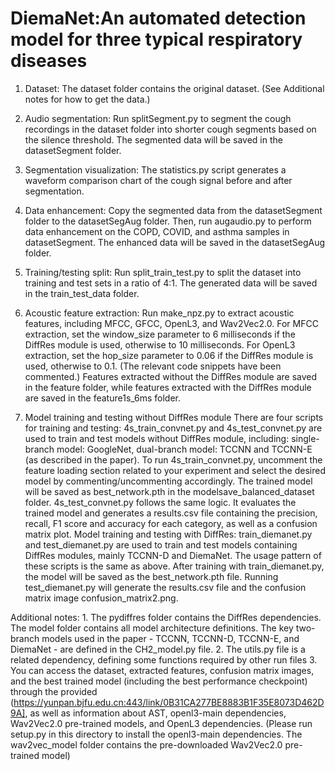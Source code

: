 # DiemaNet:An automated detection model for three typical respiratory diseases
1. Dataset: The dataset folder contains the original dataset. (See Additional notes for how to get the data.)

2. Audio segmentation: Run splitSegment.py to segment the cough recordings in the dataset folder into shorter cough segments based on the silence threshold. The segmented data will be saved in the datasetSegment folder.

3. Segmentation visualization: The statistics.py script generates a waveform comparison chart of the cough signal before and after segmentation.

4. Data enhancement: Copy the segmented data from the datasetSegment folder to the datasetSegAug folder. Then, run augaudio.py to perform data enhancement on the COPD, COVID, and asthma samples in datasetSegment. The enhanced data will be saved in the datasetSegAug folder.

5. Training/testing split: Run split_train_test.py to split the dataset into training and test sets in a ratio of 4:1. The generated data will be saved in the train_test_data folder.

6. Acoustic feature extraction: Run make_npz.py to extract acoustic features, including MFCC, GFCC, OpenL3, and Wav2Vec2.0. For MFCC extraction, set the window_size parameter to 6 milliseconds if the DiffRes module is used, otherwise to 10 milliseconds.
For OpenL3 extraction, set the hop_size parameter to 0.06 if the DiffRes module is used, otherwise to 0.1. (The relevant code snippets have been commented.) Features extracted without the DiffRes module are saved in the feature folder, while features extracted with the DiffRes module are saved in the feature1s_6ms folder.

7. Model training and testing without DiffRes module There are four scripts for training and testing:
4s_train_convnet.py and 4s_test_convnet.py are used to train and test models without DiffRes module, including: single-branch model: GoogleNet, dual-branch model: TCCNN and TCCNN-E (as described in the paper).
To run 4s_train_convnet.py, uncomment the feature loading section related to your experiment and select the desired model by commenting/uncommenting accordingly. The trained model will be saved as best_network.pth in the modelsave_balanced_dataset folder.
4s_test_convnet.py follows the same logic. It evaluates the trained model and generates a results.csv file containing the precision, recall, F1 score and accuracy for each category, as well as a confusion matrix plot.
Model training and testing with DiffRes:
train_diemanet.py and test_diemanet.py are used to train and test models containing DiffRes modules, mainly TCCNN-D and DiemaNet. The usage pattern of these scripts is the same as above. After training with train_diemanet.py, the model will be saved as the best_network.pth file. Running test_diemanet.py will generate the results.csv file and the confusion matrix image confusion_matrix2.png.

Additional notes: 1. The pydiffres folder contains the DiffRes dependencies. The model folder contains all model architecture definitions. The key two-branch models used in the paper - TCCNN, TCCNN-D, TCCNN-E, and DiemaNet - are defined in the CH2_model.py file.
2. The utils.py file is a related dependency, defining some functions required by other run files
3. You can access the dataset, extracted features, confusion matrix images, and the best trained model (including the best performance checkpoint) through the provided (https://yunpan.bjfu.edu.cn:443/link/0B31CA277BE8883B1F35E8073D462D9A], as well as information about AST, openl3-main dependencies, Wav2Vec2.0 pre-trained models, and OpenL3 dependencies. (Please run setup.py in this directory to install the openl3-main dependencies. The wav2vec_model folder contains the pre-downloaded Wav2Vec2.0 pre-trained model)
